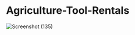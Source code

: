 # Agriculture-Tool-Rentals
![Screenshot (135)](https://github.com/user-attachments/assets/0a3bd79e-2759-4ff2-bdac-1c7e3d7e7bd7)
